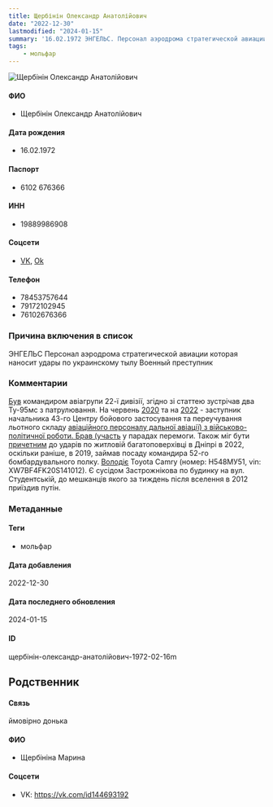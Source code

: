 ```yaml
---
title: Щербінін Олександр Анатолійович
date: "2022-12-30"
lastmodified: "2024-01-15"
summary: '16.02.1972 ЭНГЕЛЬС. Персонал аэродрома стратегической авиации которая наносит удары по украинскому тылу. Военный преступник.'
tags: 
    - мольфар
---
```

<!--# pp1-->
<!--## Фигурант-->
<!--### Личные данные-->
<!--#### Фото-->
![Щербінін Олександр Анатолійович ](https://molfar.com/images/optimized/1696844086_1924117151.png)
#### ФИО
- Щербінін Олександр Анатолійович
#### Дата рождения
- 16.02.1972
#### Паспорт
- 6102 676366
#### ИНН
- 19889986908
#### Соцсети
- [VK](https://vk.com/id12228044), [Ok](https://ok.ru/profile/235948114997/about)
#### Телефон
- 78453757644
- 79172102945
- 76102676366
### Причина включения в список
ЭНГЕЛЬС
Персонал аэродрома стратегической авиации которая наносит удары по украинскому тылу
Военный преступник
### Комментарии
[Був](http://www.metallist-s.ru/node/328) командиром авіагрупи 22-ї дивізії, згідно зі статтею зустрічав два Ту-95мс з патрулювання. На червень [2020](https://mr-rf.ru/articles/history/99004-muzeyu-dalney-aviatsii-45-let/?PAGEN_2=2) та на [2022](https://vk.com/wall-195567334_259) - заступник начальника 43-го Центру бойового застосування та переучування льотного складу [авіаційного персоналу дальної авіації) з військово-політичної роботи. Брав (участь](https://shaykovka.bezformata.com/listnews/shajkovskij-brilliant/74940775/) у парадах перемоги. Також міг бути [причетним](https://www.molfar.global/blog/dnipro-14-01-2023) до ударів по житловій багатоповерхівці в Дніпрі в 2022, оскільки раніше, в 2019, займав посаду командира 52-го бомбардувального полку. [Володіє](https://drive.google.com/uc?id=1sXSpazoGm6yYH3nizlWmcLRl_2I-ZN4z) Toyota Camry (номер: Н548МУ51, vin: XW7BF4FK20S141012). Є сусідом Застрожнікова по будинку на вул. Студентській, до мешканців якого за тиждень після вселення в 2012 приїздив путін.
### Метаданные
#### Теги
- мольфар
#### Дата добавления
2022-12-30
#### Дата последнего обновления
2024-01-15
#### ID
щербінін-олександр-анатолійович-1972-02-16m
## Родственник
<!--### Личные данные-->
#### Связь
ймовірно донька
#### ФИО
- Щербініна Марина
#### Соцсети
- VK: <https://vk.com/id144693192>
<!--## END;-->

